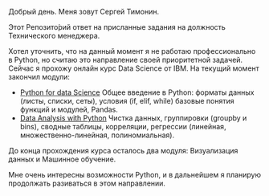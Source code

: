 Добрый день. 
Меня зовут Сергей Тимонин.

Этот Репозито́рий  ответ на присланные задания на должность Технического менеджера.

Хотел уточнить, что на данный момент я не работаю профессионально в Python, но считаю это направление своей приоритетной задачей. 
Сейчас я прохожу онлайн курс Data Science от IBM. На текущий момент закончил модули:
- [Python for data Science](https://coursera.org/share/fea9464e0178410048a6f997eaf3f469) 
Общее введение в Python: форматы данных (листы, списки, сеты), условия (if, elif, while) базовые понятия функций и модулей, Pandas.
- [Data Analysis with Python](https://coursera.org/share/4d752d88229b41d741b7a9db885ab304) 
Чистка данных, группировки (groupby и bins), сводные таблицы, корреляции, регрессии (линейная, множественно-линейная, полиномиальная).

До конца прохождения курса осталось два модуля: Визуализация данных и Машинное обучение.

Мне очень интересны возможности Python, и в дальнейшем я планирую продолжать разиваться в этом направлении.
